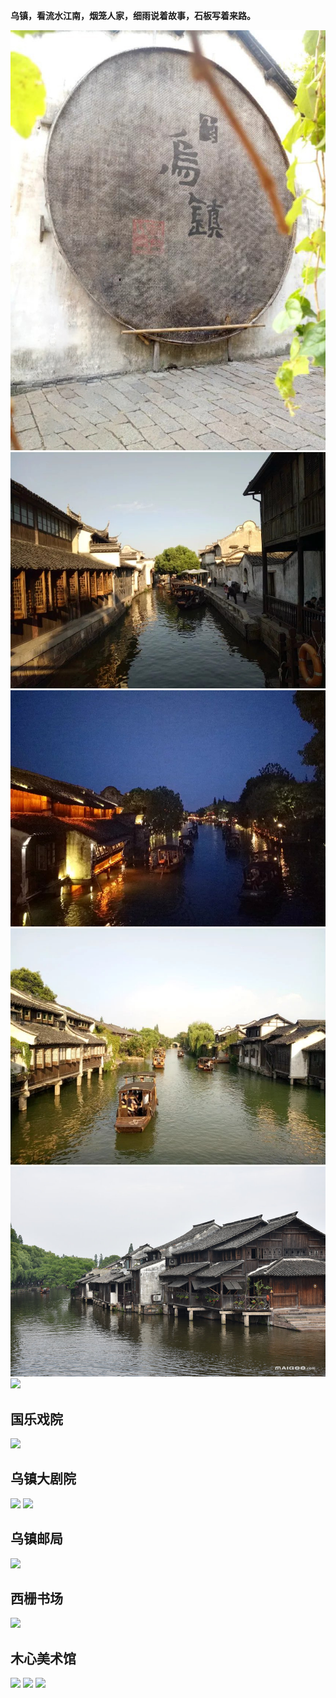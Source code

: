 **乌镇，看流水江南，烟笼人家，细雨说着故事，石板写着来路。**

![](.topwrite/assets/桐乡市/乌镇/乌镇01.jpeg)
![](.topwrite/assets/桐乡市/乌镇/乌镇02.jpeg)
![](.topwrite/assets/桐乡市/乌镇/乌镇03.jpeg)
![](.topwrite/assets/桐乡市/乌镇/乌镇04.jpeg)
![](.topwrite/assets/桐乡市/乌镇/乌镇05.jpeg)
![](.topwrite/assets/桐乡市/乌镇/乌镇06.jpeg)
## 国乐戏院
![](.topwrite/assets/桐乡市/乌镇/国乐戏院01.jpeg)
## 乌镇大剧院
![](.topwrite/assets/桐乡市/乌镇/乌镇大剧院01.jpeg)
![](.topwrite/assets/桐乡市/乌镇/乌镇大剧院02.jpeg)
## 乌镇邮局
![](.topwrite/assets/桐乡市/乌镇/乌镇邮局01.jpeg)
## 西栅书场
![](.topwrite/assets/桐乡市/乌镇/西栅书场01.jpeg)
## 木心美术馆
![](.topwrite/assets/桐乡市/乌镇/木心美术馆01.jpeg)
![](.topwrite/assets/桐乡市/乌镇/木心美术馆02.jpeg)
![](.topwrite/assets/桐乡市/乌镇/木心美术馆03.jpeg)
